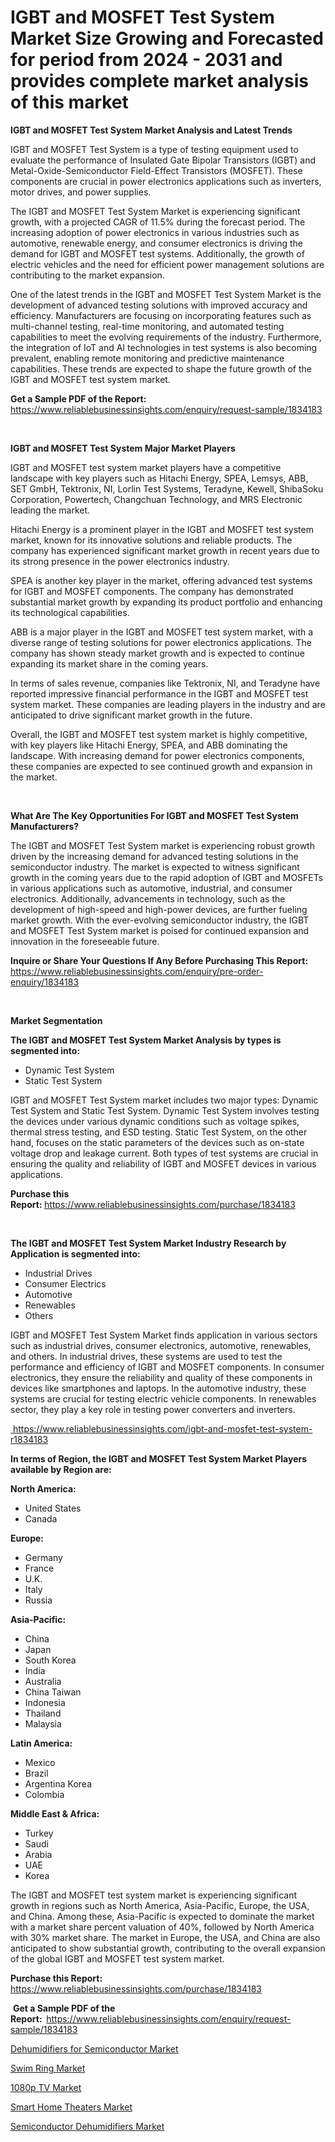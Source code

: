 <p><h1>IGBT and MOSFET Test System Market Size Growing and Forecasted for period from 2024 - 2031 and provides complete market analysis of this market</h1></p><p><strong>IGBT and MOSFET Test System Market Analysis and Latest Trends</strong></p>
<p><p>IGBT and MOSFET Test System is a type of testing equipment used to evaluate the performance of Insulated Gate Bipolar Transistors (IGBT) and Metal-Oxide-Semiconductor Field-Effect Transistors (MOSFET). These components are crucial in power electronics applications such as inverters, motor drives, and power supplies.</p><p>The IGBT and MOSFET Test System Market is experiencing significant growth, with a projected CAGR of 11.5% during the forecast period. The increasing adoption of power electronics in various industries such as automotive, renewable energy, and consumer electronics is driving the demand for IGBT and MOSFET test systems. Additionally, the growth of electric vehicles and the need for efficient power management solutions are contributing to the market expansion.</p><p>One of the latest trends in the IGBT and MOSFET Test System Market is the development of advanced testing solutions with improved accuracy and efficiency. Manufacturers are focusing on incorporating features such as multi-channel testing, real-time monitoring, and automated testing capabilities to meet the evolving requirements of the industry. Furthermore, the integration of IoT and AI technologies in test systems is also becoming prevalent, enabling remote monitoring and predictive maintenance capabilities. These trends are expected to shape the future growth of the IGBT and MOSFET test system market.</p></p>
<p><strong>Get a Sample PDF of the Report:&nbsp;</strong> <a href="https://www.reliablebusinessinsights.com/enquiry/request-sample/1834183">https://www.reliablebusinessinsights.com/enquiry/request-sample/1834183</a></p>
<p>&nbsp;</p>
<p><strong>IGBT and MOSFET Test System Major Market Players</strong></p>
<p><p>IGBT and MOSFET test system market players have a competitive landscape with key players such as Hitachi Energy, SPEA, Lemsys, ABB, SET GmbH, Tektronix, NI, Lorlin Test Systems, Teradyne, Kewell, ShibaSoku Corporation, Powertech, Changchuan Technology, and MRS Electronic leading the market.</p><p>Hitachi Energy is a prominent player in the IGBT and MOSFET test system market, known for its innovative solutions and reliable products. The company has experienced significant market growth in recent years due to its strong presence in the power electronics industry.</p><p>SPEA is another key player in the market, offering advanced test systems for IGBT and MOSFET components. The company has demonstrated substantial market growth by expanding its product portfolio and enhancing its technological capabilities.</p><p>ABB is a major player in the IGBT and MOSFET test system market, with a diverse range of testing solutions for power electronics applications. The company has shown steady market growth and is expected to continue expanding its market share in the coming years.</p><p>In terms of sales revenue, companies like Tektronix, NI, and Teradyne have reported impressive financial performance in the IGBT and MOSFET test system market. These companies are leading players in the industry and are anticipated to drive significant market growth in the future.</p><p>Overall, the IGBT and MOSFET test system market is highly competitive, with key players like Hitachi Energy, SPEA, and ABB dominating the landscape. With increasing demand for power electronics components, these companies are expected to see continued growth and expansion in the market.</p></p>
<p>&nbsp;</p>
<p><strong>What Are The Key Opportunities For IGBT and MOSFET Test System Manufacturers?</strong></p>
<p><p>The IGBT and MOSFET Test System market is experiencing robust growth driven by the increasing demand for advanced testing solutions in the semiconductor industry. The market is expected to witness significant growth in the coming years due to the rapid adoption of IGBT and MOSFETs in various applications such as automotive, industrial, and consumer electronics. Additionally, advancements in technology, such as the development of high-speed and high-power devices, are further fueling market growth. With the ever-evolving semiconductor industry, the IGBT and MOSFET Test System market is poised for continued expansion and innovation in the foreseeable future.</p></p>
<p><strong>Inquire or Share Your Questions If Any Before Purchasing This Report:</strong> <a href="https://www.reliablebusinessinsights.com/enquiry/pre-order-enquiry/1834183">https://www.reliablebusinessinsights.com/enquiry/pre-order-enquiry/1834183</a></p>
<p>&nbsp;</p>
<p><strong>Market Segmentation</strong></p>
<p><strong>The IGBT and MOSFET Test System Market Analysis by types is segmented into:</strong></p>
<p><ul><li>Dynamic Test System</li><li>Static Test System</li></ul></p>
<p><p>IGBT and MOSFET Test System market includes two major types: Dynamic Test System and Static Test System. Dynamic Test System involves testing the devices under various dynamic conditions such as voltage spikes, thermal stress testing, and ESD testing. Static Test System, on the other hand, focuses on the static parameters of the devices such as on-state voltage drop and leakage current. Both types of test systems are crucial in ensuring the quality and reliability of IGBT and MOSFET devices in various applications.</p></p>
<p><strong>Purchase this Report:&nbsp;</strong><a href="https://www.reliablebusinessinsights.com/purchase/1834183">https://www.reliablebusinessinsights.com/purchase/1834183</a></p>
<p>&nbsp;</p>
<p><strong>The IGBT and MOSFET Test System Market Industry Research by Application is segmented into:</strong></p>
<p><ul><li>Industrial Drives</li><li>Consumer Electrics</li><li>Automotive</li><li>Renewables</li><li>Others</li></ul></p>
<p><p>IGBT and MOSFET Test System Market finds application in various sectors such as industrial drives, consumer electronics, automotive, renewables, and others. In industrial drives, these systems are used to test the performance and efficiency of IGBT and MOSFET components. In consumer electronics, they ensure the reliability and quality of these components in devices like smartphones and laptops. In the automotive industry, these systems are crucial for testing electric vehicle components. In renewables sector, they play a key role in testing power converters and inverters.</p></p>
<p><a href="https://www.reliablebusinessinsights.com/igbt-and-mosfet-test-system-r1834183">&nbsp;https://www.reliablebusinessinsights.com/igbt-and-mosfet-test-system-r1834183</a></p>
<p><strong>In terms of Region, the IGBT and MOSFET Test System Market Players available by Region are:</strong></p>
<p>
    <p> <strong> North America: </strong>
        <ul>
            <li>United States</li>
            <li>Canada</li>
        </ul>
        </p> 
    <p> <strong> Europe: </strong>
        <ul>
            <li>Germany</li>
            <li>France</li>
            <li>U.K.</li>
            <li>Italy</li>
            <li>Russia</li>
        </ul>
        </p> 
    <p> <strong> Asia-Pacific: </strong>
        <ul>
            <li>China</li>
            <li>Japan</li>
            <li>South Korea</li>
            <li>India</li>
            <li>Australia</li>
            <li>China Taiwan</li>
            <li>Indonesia</li>
            <li>Thailand</li>
            <li>Malaysia</li>
        </ul>
        </p> 
    <p> <strong> Latin America: </strong>
        <ul>
            <li>Mexico</li>
            <li>Brazil</li>
            <li>Argentina Korea</li>
            <li>Colombia</li>
        </ul>
        </p> 
    <p> <strong> Middle East & Africa: </strong>
        <ul>
            <li>Turkey</li>
            <li>Saudi</li>
            <li>Arabia</li>
            <li>UAE</li>
            <li>Korea</li>
        </ul>
    </p>
    </p>
<p><p>The IGBT and MOSFET test system market is experiencing significant growth in regions such as North America, Asia-Pacific, Europe, the USA, and China. Among these, Asia-Pacific is expected to dominate the market with a market share percent valuation of 40%, followed by North America with 30% market share. The market in Europe, the USA, and China are also anticipated to show substantial growth, contributing to the overall expansion of the global IGBT and MOSFET test system market.</p></p>
<p><strong>Purchase this Report: </strong><a href="https://www.reliablebusinessinsights.com/purchase/1834183">https://www.reliablebusinessinsights.com/purchase/1834183</a></p>
<p>&nbsp;<strong>Get a Sample PDF of the Report:&nbsp;&nbsp;</strong><a href="https://www.reliablebusinessinsights.com/enquiry/request-sample/1834183">https://www.reliablebusinessinsights.com/enquiry/request-sample/1834183</a></p>
<p><strong></strong></p>
<p><p><a href="https://github.com/sosoelmasry38/Market-Research-Report-List-1/blob/main/dehumidifiers-for-semiconductor-market.md">Dehumidifiers for Semiconductor Market</a></p><p><a href="https://medium.com/@alicemcglynn2022/global-swim-ring-market-size-is-expected-to-reach-at-a-cagr-of-13-3-2ca8b83f5fbd">Swim Ring Market</a></p><p><a href="https://medium.com/@staceyhilll48/global-1080p-tv-market-is-projected-to-grow-at-a-cagr-of-6-5-f10d2ff96e81">1080p TV Market</a></p><p><a href="https://medium.com/@aureliarice/global-smart-home-theaters-industry-types-applications-market-players-regional-growth-analysis-ced8466ac277">Smart Home Theaters Market</a></p><p><a href="https://github.com/bushilahore52/Market-Research-Report-List-1/blob/main/semiconductor-dehumidifiers-market.md">Semiconductor Dehumidifiers Market</a></p></p>